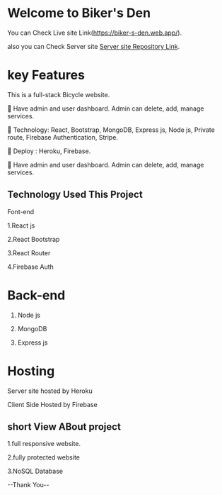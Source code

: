 # Welcome to Biker's Den

You can Check Live site Link(https://biker-s-den.web.app/).

also you can Check Server site [Server site Repository Link](https://github.com/programming-hero-web-course-4/niche-website-server-side-Amubasshir).

# key Features

This is a full-stack Bicycle website.

 Have admin and user dashboard. Admin can delete, add, manage services.

 Technology: React, Bootstrap, MongoDB, Express js, Node js, Private route, Firebase Authentication, Stripe.

 Deploy : Heroku, Firebase.

 Have admin and user dashboard. Admin can delete, add, manage services.

## Technology Used This Project

Font-end

1.React js

2.React Bootstrap

3.React Router

4.Firebase Auth

# Back-end

1. Node js

2. MongoDB

3. Express js

# Hosting

Server site hosted by Heroku

Client Side Hosted by Firebase

## short View ABout project

1.full responsive website.

2.fully protected website

3.NoSQL Database

--Thank You--
